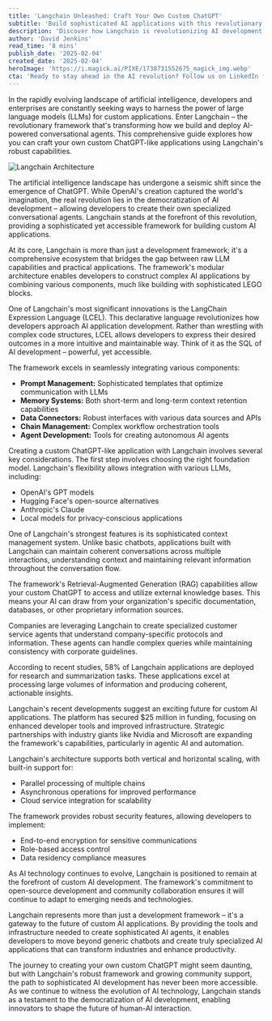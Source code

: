 ```yaml
---
title: 'Langchain Unleashed: Craft Your Own Custom ChatGPT'
subtitle: 'Build sophisticated AI applications with this revolutionary framework'
description: 'Discover how Langchain is revolutionizing AI development by enabling developers to create custom ChatGPT-like applications. Learn about its innovative architecture, LCEL capabilities, and how it\'s transforming industries through sophisticated AI solutions.'
author: 'David Jenkins'
read_time: '8 mins'
publish_date: '2025-02-04'
created_date: '2025-02-04'
heroImage: 'https://i.magick.ai/PIXE/1738731552675_magick_img.webp'
cta: 'Ready to stay ahead in the AI revolution? Follow us on LinkedIn for the latest updates on Langchain development, industry insights, and exclusive tips from our AI experts!'
---
```


In the rapidly evolving landscape of artificial intelligence, developers and enterprises are constantly seeking ways to harness the power of large language models (LLMs) for custom applications. Enter Langchain – the revolutionary framework that's transforming how we build and deploy AI-powered conversational agents. This comprehensive guide explores how you can craft your own custom ChatGPT-like applications using Langchain's robust capabilities.

![Langchain Architecture](https://i.magick.ai/PIXE/1738731552679_magick_img.webp)

The artificial intelligence landscape has undergone a seismic shift since the emergence of ChatGPT. While OpenAI's creation captured the world's imagination, the real revolution lies in the democratization of AI development – allowing developers to create their own specialized conversational agents. Langchain stands at the forefront of this revolution, providing a sophisticated yet accessible framework for building custom AI applications.

At its core, Langchain is more than just a development framework; it's a comprehensive ecosystem that bridges the gap between raw LLM capabilities and practical applications. The framework's modular architecture enables developers to construct complex AI applications by combining various components, much like building with sophisticated LEGO blocks.

One of Langchain's most significant innovations is the LangChain Expression Language (LCEL). This declarative language revolutionizes how developers approach AI application development. Rather than wrestling with complex code structures, LCEL allows developers to express their desired outcomes in a more intuitive and maintainable way. Think of it as the SQL of AI development – powerful, yet accessible.

The framework excels in seamlessly integrating various components:
- **Prompt Management:** Sophisticated templates that optimize communication with LLMs
- **Memory Systems:** Both short-term and long-term context retention capabilities
- **Data Connectors:** Robust interfaces with various data sources and APIs
- **Chain Management:** Complex workflow orchestration tools
- **Agent Development:** Tools for creating autonomous AI agents

Creating a custom ChatGPT-like application with Langchain involves several key considerations. The first step involves choosing the right foundation model. Langchain's flexibility allows integration with various LLMs, including:
- OpenAI's GPT models
- Hugging Face's open-source alternatives
- Anthropic's Claude
- Local models for privacy-conscious applications

One of Langchain's strongest features is its sophisticated context management system. Unlike basic chatbots, applications built with Langchain can maintain coherent conversations across multiple interactions, understanding context and maintaining relevant information throughout the conversation flow.

The framework's Retrieval-Augmented Generation (RAG) capabilities allow your custom ChatGPT to access and utilize external knowledge bases. This means your AI can draw from your organization's specific documentation, databases, or other proprietary information sources.

Companies are leveraging Langchain to create specialized customer service agents that understand company-specific protocols and information. These agents can handle complex queries while maintaining consistency with corporate guidelines.

According to recent studies, 58% of Langchain applications are deployed for research and summarization tasks. These applications excel at processing large volumes of information and producing coherent, actionable insights.

Langchain's recent developments suggest an exciting future for custom AI applications. The platform has secured $25 million in funding, focusing on enhanced developer tools and improved infrastructure. Strategic partnerships with industry giants like Nvidia and Microsoft are expanding the framework's capabilities, particularly in agentic AI and automation.

Langchain's architecture supports both vertical and horizontal scaling, with built-in support for:
- Parallel processing of multiple chains
- Asynchronous operations for improved performance
- Cloud service integration for scalability

The framework provides robust security features, allowing developers to implement:
- End-to-end encryption for sensitive communications
- Role-based access control
- Data residency compliance measures

As AI technology continues to evolve, Langchain is positioned to remain at the forefront of custom AI development. The framework's commitment to open-source development and community collaboration ensures it will continue to adapt to emerging needs and technologies.

Langchain represents more than just a development framework – it's a gateway to the future of custom AI applications. By providing the tools and infrastructure needed to create sophisticated AI agents, it enables developers to move beyond generic chatbots and create truly specialized AI applications that can transform industries and enhance productivity.

The journey to creating your own custom ChatGPT might seem daunting, but with Langchain's robust framework and growing community support, the path to sophisticated AI development has never been more accessible. As we continue to witness the evolution of AI technology, Langchain stands as a testament to the democratization of AI development, enabling innovators to shape the future of human-AI interaction.